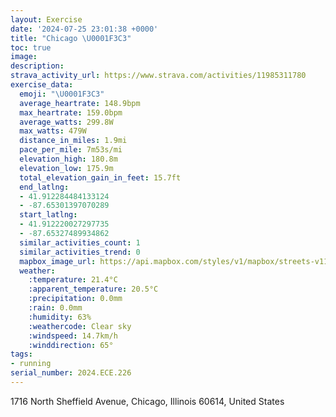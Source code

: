 ```yaml
---
layout: Exercise
date: '2024-07-25 23:01:38 +0000'
title: "Chicago \U0001F3C3"
toc: true
image:
description:
strava_activity_url: https://www.strava.com/activities/11985311780
exercise_data:
  emoji: "\U0001F3C3"
  average_heartrate: 148.9bpm
  max_heartrate: 159.0bpm
  average_watts: 299.8W
  max_watts: 479W
  distance_in_miles: 1.9mi
  pace_per_mile: 7m53s/mi
  elevation_high: 180.8m
  elevation_low: 175.9m
  total_elevation_gain_in_feet: 15.7ft
  end_latlng:
  - 41.912284484133124
  - -87.65301397070289
  start_latlng:
  - 41.912220027297735
  - -87.65327489934862
  similar_activities_count: 1
  similar_activities_trend: 0
  mapbox_image_url: https://api.mapbox.com/styles/v1/mapbox/streets-v11/static/path-5+787af2-1.0(%7Dhy~Fhe_vOcBtBwBrB%7BDlE_AnA_BbCq%40%7C%40p%40w%40tB%7BCFCD%3Fl%40b%40PHr%40GRGt%40o%40jF_Ej%40i%40jA%7B%40dAcAVMj%40c%40n%40_%40zAyA%7C%40i%40VWj%40e%40%5EKVQLOFG%3FIJKRG%5CUvCeCTKF%3FPVLb%40PZPJRGz%40_%40PKbDwCj%40%7B%40TSrBoAbBmAFET%3FZQGJwAdAi%40n%40EBGARU%5EM%5EYf%40UFITe%40%7B%40%5CY%3FSHgBzAyAdAWZc%40%5EU%5C%5D%5CqAx%40w%40l%40q%40VI%40IAKo%40Ui%40GIIASBK%3Fc%40WkAHg%40GOIIUWC),pin-s-s+e5b22e(-87.65541,41.91391),pin-s-f+89ae00(-87.65300000000002,41.91088000000001)/auto/800x800?access_token=pk.eyJ1Ijoiam9zaGJlY2ttYW4iLCJhIjoiY205eWR2aDd1MWZ6djJrbXc4a3M0bWZleiJ9.XiG9OWkNcZk2QzjJbxLB4A
  weather:
    :temperature: 21.4°C
    :apparent_temperature: 20.5°C
    :precipitation: 0.0mm
    :rain: 0.0mm
    :humidity: 63%
    :weathercode: Clear sky
    :windspeed: 14.7km/h
    :winddirection: 65°
tags:
- running
serial_number: 2024.ECE.226
---
```

1716 North Sheffield Avenue, Chicago, Illinois 60614, United States
